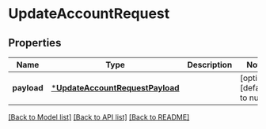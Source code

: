 # UpdateAccountRequest

## Properties
Name | Type | Description | Notes
------------ | ------------- | ------------- | -------------
**payload** | [***UpdateAccountRequestPayload**](UpdateAccountRequestPayload.md) |  | [optional] [default to null]

[[Back to Model list]](../README.md#documentation-for-models) [[Back to API list]](../README.md#documentation-for-api-endpoints) [[Back to README]](../README.md)



